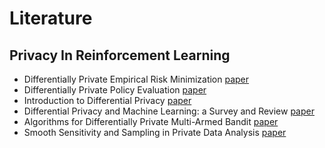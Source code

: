 # Literature

## Privacy In Reinforcement Learning
- Differentially Private Empirical Risk Minimization [paper](http://www.jmlr.org/papers/volume12/chaudhuri11a/chaudhuri11a.pdf)
- Differentially Private Policy Evaluation [paper](https://arxiv.org/pdf/1603.02010.pdf)
- Introduction to Differential Privacy [paper](https://people.eecs.berkeley.edu/~stephentu/writeups/6885-lec20-b.pdf)
- Differential Privacy and Machine Learning: a Survey and Review [paper](https://arxiv.org/pdf/1412.7584.pdf)
- Algorithms for Differentially Private Multi-Armed Bandit [paper](https://arxiv.org/pdf/1511.08681.pdf)
- Smooth Sensitivity and Sampling in Private Data Analysis [paper](http://www.cse.psu.edu/~ads22/pubs/NRS07/NRS07-full-draft-v1.pdf)



